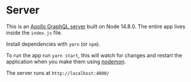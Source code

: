 # Server

This is an [Apollo GraphQL server](https://www.apollographql.com/docs/apollo-server/) built on Node 14.8.0. The entire app lives inside the `index.js` file.

Install dependencies with `yarn` (or `npm`).

To run the app run `yarn start`, this will watch for changes and restart the application when you make them using [nodemon](https://github.com/remy/nodemon).

The server runs at `http://localhost:4000/`
